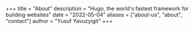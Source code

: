 +++
title = "About"
description = "Hugo, the world's fastest framework for building websites"
date = "2022-05-04"
aliases = ["about-us", "about", "contact"]
author = "Yusuf Yavuzyigit"
+++